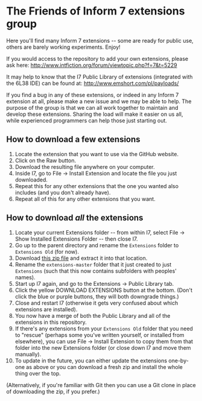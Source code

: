The Friends of Inform 7 extensions group
========================================

Here you'll find many Inform 7 extensions -- some are ready for public use, others are barely working experiments. Enjoy!

If you would access to the repository to add your own extensions, please ask here: http://www.intfiction.org/forum/viewtopic.php?f=7&t=5229

It may help to know that the I7 Public Library of extensions (integrated with the 6L38 IDE) can be found at:
http://www.emshort.com/pl/payloads/

If you find a bug in any of these extensions, or indeed in any Inform 7 extension at all, please make a new issue and we may be able to help. The purpose of the group is that we can all work together to maintain and develop these extensions. Sharing the load will make it easier on us all, while experienced programmers can help those just starting out.

How to download a few extensions
--------------------------------
1. Locate the extension that you want to use via the GitHub website.
2. Click on the Raw button.
3. Download the resulting file anywhere on your computer.
4. Inside I7, go to File -> Install Extension and locate the file you just downloaded.
5. Repeat this for any other extensions that the one you wanted also includes (and you don't already have).
6. Repeat all of this for any other extensions that you want.

How to download *all* the extensions
------------------------------------
1. Locate your current Extensions folder -- from within I7, select File -> Show Installed Extensions Folder -- then close I7.
2. Go up to the parent directory and rename the `Extensions` folder to `Extensions Old` (for now).
3. Download [this zip file](https://github.com/i7/extensions/archive/master.zip) and extract it into that location.
4. Rename the `extensions-master` folder that it just created to just `Extensions` (such that this now contains subfolders with peoples' names).
5. Start up I7 again, and go to the Extensions -> Public Library tab.
6. Click the yellow DOWNLOAD EXTENSIONS button at the bottom.  (Don't click the blue or purple buttons, they will both downgrade things.)
7. Close and restart I7 (otherwise it gets very confused about which extensions are installed).
8. You now have a merge of both the Public Library and all of the extensions in this repository.
9. If there's any extensions from your `Extensions Old` folder that you need to "rescue" (perhaps some you've written yourself, or installed from elsewhere), you can use File -> Install Extension to copy them from that folder into the new Extensions folder (or close down I7 and move them manually).
10. To update in the future, you can either update the extensions one-by-one as above or you can download a fresh zip and install the whole thing over the top.

(Alternatively, if you're familiar with Git then you can use a Git clone in place of downloading the zip, if you prefer.)
